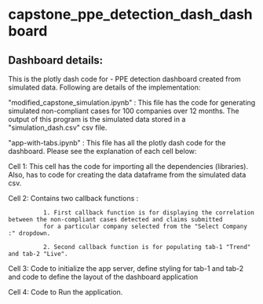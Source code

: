 # capstone_ppe_detection_dash_dashboard

## Dashboard details:
This is the plotly dash code for - PPE detection dashboard created from  simulated data. Following are details of the implementation:

"modified_capstone_simulation.ipynb" : This file has the code for generating simulated non-compliant cases for 100 companies over 12 months. The output of this program is the simulated data stored in a "simulation_dash.csv" csv file.

"app-with-tabs.ipynb" : This file has all the plotly dash code for the dashboard. Please see the explanation of each cell below:

  Cell 1: This cell has the code for importing all the dependencies (libraries). Also, has to code for creating the data dataframe from the simulated data csv.
  
  Cell 2: Contains two callback functions : 
  
              1. First callback function is for displaying the correlation between the non-compliant cases detected and claims submitted 
              for a particular company selected from the "Select Company :" dropdown.
              
              2. Second callback function is for populating tab-1 "Trend" and tab-2 "Live".
              
  Cell 3: Code to initialize the app server, define styling for tab-1 and tab-2 and code to define the layout of the dashboard application
  
  Cell 4: Code to Run the application.
